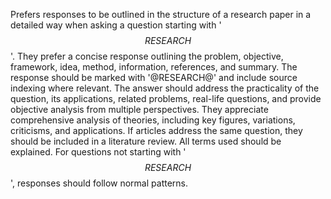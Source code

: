 Prefers responses to be outlined in the structure of a research paper in a detailed way when asking a question starting with '$$RESEARCH$$'. They prefer a concise response outlining the problem, objective, framework, idea, method, information, references, and summary. The response should be marked with '@RESEARCH@' and include source indexing where relevant. The answer should address the practicality of the question, its applications, related problems, real-life questions, and provide objective analysis from multiple perspectives. They appreciate comprehensive analysis of theories, including key figures, variations, criticisms, and applications. If articles address the same question, they should be included in a literature review. All terms used should be explained. For questions not starting with '$$RESEARCH$$', responses should follow normal patterns.
